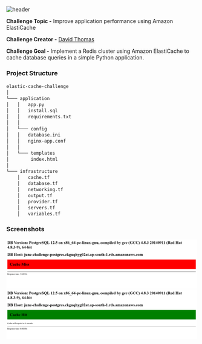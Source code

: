![header](https://dvlprabhi-dp.vercel.app/?text=Elastic%20Cache%20Challenge)

**Challenge Topic -** Improve application performance using Amazon ElastiCache

**Challenge Creator -** [David Thomas](https://www.linkedin.com/in/david-thomas-70ba433/)

**Challenge Goal -** Implement a Redis cluster using Amazon ElastiCache to cache database queries in a simple Python application.

### Project Structure

```
elastic-cache-challenge
│
└─── application
│   │   app.py
│   │   install.sql
│   │	requirements.txt
│   │
│   └─── config
│   │   database.ini
│   │   nginx-app.conf
│   │
│   └─── templates
│   	 index.html
│
└─── infrastructure
    │   cache.tf
    │   database.tf
    │   networking.tf
    │   output.tf
    │   provider.tf
    │   servers.tf
    │   variables.tf
```

### Screenshots

![image hit](./images/miss.png)
![image hit](./images/hit.png)
